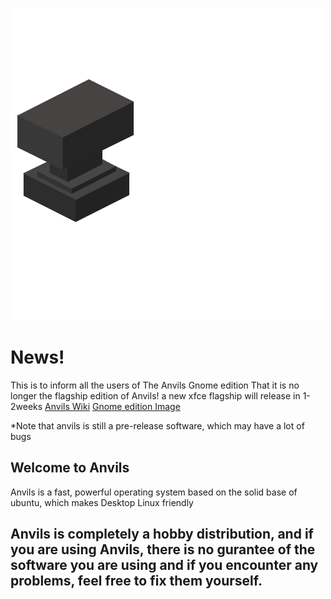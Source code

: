![Anvils](https://github.com/iamshivayep/AnvilsProject/blob/gh-pages/LOGO.png)

# News!
This is to inform all the users of The Anvils Gnome edition That it is no longer the flagship edition of Anvils! a new xfce flagship will release in 1-2weeks
[Anvils Wiki](https://iamshivayep.github.io/Anvils-Wiki)
[Gnome edition Image](https://drive.google.com/file/d/1h4dGFStdDPw9bK0LDTdHA3NvN1DuuuI4/view?usp=sharing)

*Note that anvils is still a pre-release software, which may have a lot of bugs

## Welcome to Anvils
Anvils is a fast, powerful operating system based on the solid base of ubuntu, which makes Desktop Linux friendly 



## Anvils is completely a hobby distribution, and if you are using Anvils, there is no gurantee of the software you are using and if you encounter any problems, feel free to fix them yourself.


